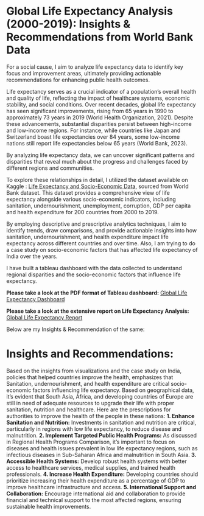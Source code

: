 # Global Life Expectancy Analysis (2000-2019): Insights & Recommendations from World Bank Data

For a social cause, I aim to analyze life expectancy data to identify key focus and improvement areas, ultimately providing actionable recommendations for enhancing public health outcomes.

Life expectancy serves as a crucial indicator of a population’s overall health and quality of life, reflecting the impact of healthcare systems, economic stability, and social conditions. Over recent decades, global life expectancy has seen significant improvements, rising from 65 years in 1990 to approximately 73 years in 2019 (World Health Organization, 2021). Despite these advancements, substantial disparities persist between high-income and low-income regions. For instance, while countries like Japan and Switzerland boast life expectancies over 84 years, some low-income nations still report life expectancies below 65 years (World Bank, 2023).

By analyzing life expectancy data, we can uncover significant patterns and disparities that reveal much about the progress and challenges faced by different regions and communities. 

To explore these relationships in detail, I utilized the dataset available on Kaggle : [Life Expectancy and Socio-Economic Data](https://www.kaggle.com/datasets/mjshri23/life-expectancy-and-socio-economic-world-bank), sourced from World Bank dataset. This dataset provides a comprehensive view of life expectancy alongside various socio-economic indicators, including sanitation, undernourishment, unemployment, corruption, GDP per capita and health expenditure for 200 countries from 2000 to 2019. 

By employing descriptive and prescriptive analytics techniques, I aim to identify trends, draw comparisons, and provide actionable insights into how sanitation, undernourishment, and health expenditure impact life expectancy across different countries and over time. Also, I am trying to do a case study on socio-economic factors that has affected life expectancy of India over the years.

I have built a tableau dashboard with the data collected to understand regional disparities and the socio-economic factors that influence life expectancy.

**Please take a look at the PDF format of Tableau dashboard:** [Global Life Expectancy Dashboard](https://github.com/Haripriya9851/Global-Life-Expectancy-Analysis-2000-2019-Insights-from-World-Bank-Data/blob/main/Life%20Expectancy%20Analysis_Dashboard_Story.pdf)

**Please take a look at the extensive report on Life Expectancy Analysis:** [Global Life Expectancy Report](https://github.com/Haripriya9851/Global-Life-Expectancy-Analysis-2000-2019-Insights-from-World-Bank-Data/blob/main/Global%20Life%20Expectancy%20Analysis_Final.pdf)

Below are my Insights & Recommendation of the same:

# Insights and Recommendations:

Based on the insights from visualizations and the case study on India, policies that helped countries improve the health, emphasizes that Sanitation, undernourishment, and health expenditure are critical socio-economic factors influencing life expectancy. Based on geographical data, it’s evident that South Asia, Africa, and developing countries of Europe are still in need of adequate resources to upgrade their life with proper sanitation, nutrition and healthcare. Here are the prescriptions for authorities to improve the health of the people in these nations:
**1.	Enhance Sanitation and Nutrition:** Investments in sanitation and nutrition are critical, particularly in regions with low life expectancy, to reduce disease and malnutrition.
**2.	Implement Targeted Public Health Programs:** As discussed in Regional Health Programs Comparison, it’s important to focus on diseases and health issues prevalent in low life expectancy regions, such as infectious diseases in Sub-Saharan Africa and malnutrition in South Asia.
**3.	Accessible Health Systems:** Develop robust health systems with better access to healthcare services, medical supplies, and trained health professionals.
**4.	Increase Health Expenditure:** Developing countries should prioritize increasing their health expenditure as a percentage of GDP to improve healthcare infrastructure and access.
**5.	International Support and Collaboration:** Encourage international aid and collaboration to provide financial and technical support to the most affected regions, ensuring sustainable health improvements.




